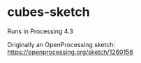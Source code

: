 # cubes-sketch
Runs in Processing 4.3

Originally an OpenProcessing sketch: https://openprocessing.org/sketch/1260156
